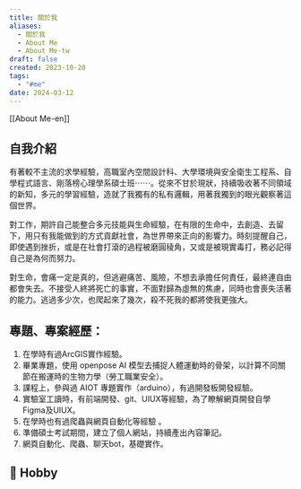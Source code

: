 ```yaml
---
title: 關於我
aliases:
  - 關於我
  - About Me
  - About Me-tw
draft: false
created: 2023-10-20
tags:
  - "#me"
date: 2024-03-12
---
```

[[About Me-en]]
## 自我介紹
有著較不主流的求學經驗，高職室內空間設計科、大學環境與安全衛生工程系、自學程式語言、剛落榜心理學系碩士班⋯⋯。從來不甘於現狀，持續吸收著不同領域的新知，多元的學習經驗，造就了我獨有的私有邏輯，用著我獨到的眼光觀察著這個世界。

對工作，期許自己能整合多元技能與生命經驗，在有限的生命中，去創造、去留下，用只有我能做到的方式貢獻社會，為世界帶來正向的影響力。時刻提醒自己，即使遇到挫折，或是在社會打滾的過程被磨圓稜角，又或是被現實毒打，務必記得自己是為何而努力。

對生命，會痛一定是真的，但逃避痛苦、風險，不想去承擔任何責任，最終連自由都會失去。不接受人終將死亡的事實，不面對歸為虛無的焦慮，同時也會喪失活著的能力。逃過多少次，也爬起來了幾次，殺不死我的都將使我更強大。
## 專題、專案經歷：
1. 在學時有過ArcGIS實作經驗。
2. 畢業專題，使用 openpose AI 模型去捕捉人體運動時的骨架，以計算不同關節在搬運時的生物力學（勞工職業安全）。
3. 課程上，參與過 AIOT 專題實作（arduino），有過開發板開發經驗。
4. 實驗室工讀時，有前端開發、git、UIUX等經驗，為了瞭解網頁開發自學Figma及UIUX。
5. 在學時也有過爬蟲與網頁自動化等經驗 。
6. 準備碩士考試期間，建立了個人網站，持續產出內容筆記。
7. 網頁自動化、爬蟲、聊天bot，基礎實作。
## 🤩 Hobby

